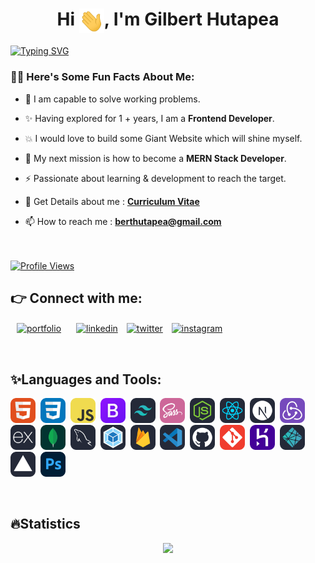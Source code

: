 <h1 align="center">Hi <img align="center" src="https://github.com/berthutapea/berthutapea/blob/main/assets/images/Hi.gif" width="40">, I'm Gilbert Hutapea</h1>

<a align="center" href="https://git.io/typing-svg"><img align="center" src="https://readme-typing-svg.demolab.com?font=Fira+Code&duration=4000&pause=1000&color=F74700&width=435&lines=A+MERN+Stack+Developer;A+Fullstack+Developer;A+Fronted+Developer" alt="Typing SVG" /></a>

### 👨‍💻 Here's Some Fun Facts About Me:

<!-- - 💻 I’m a student at **Sekolah Tinggi Teknologi Informatika Sony Sugema** -->

- 💬 I am capable to solve working problems.

- ✨ Having explored for 1 + years, I am a **Frontend Developer**.

- 💥 I would love to build some Giant Website which will shine myself.

- 🌱 My next mission is how to become a **MERN Stack Developer**.

- ⚡ Passionate about learning & development to reach the target.

- 📝 Get Details about me : [**Curriculum Vitae**](https://drive.google.com/file/d/19rnbukAhf9oPhadMhsvI3xnWF6FIYeMT/view?usp=share_link)

- 📫 How to reach me : **berthutapea@gmail.com**
<br><br><br>
<a href="https://github.com/berthutapea/">
   <img alt="Profile Views" src="https://komarev.com/ghpvc/?username=berthutapea&style=flat-square&label=Profile+Views&color=0891b2" />
</a>

## 👉 Connect with me:

<p align="left">
    <a style="margin: 0 10px" href="https://berthutapea.vercel.app/" target="blank" title="Portfolio"><img align="center" src="https://i.ibb.co/CKnDqFN/Gilbert-Hutapea.png" alt="portfolio" height="40" width="40" /></a>
    <a style="margin: 0 10px" href="https://www.linkedin.com/in/gilberthutapea/" target="blank"><img align="center" src="https://raw.githubusercontent.com/rahuldkjain/github-profile-readme-generator/master/src/images/icons/Social/linked-in-alt.svg" alt="linkedin" height="30" width="40" /></a>
    <a href="https://twitter.com/GilbertHutapeaa" target="blank"><img align="center" src="https://raw.githubusercontent.com/rahuldkjain/github-profile-readme-generator/master/src/images/icons/Social/twitter.svg" alt="twitter" height="30" width="40" /></a>
    <a style="margin: 0 10px" href="https://www.instagram.com/bethup97/" target="blank"><img align="center" src="https://raw.githubusercontent.com/rahuldkjain/github-profile-readme-generator/master/src/images/icons/Social/instagram.svg" alt="instagram" height="30" width="40" /></a>
</p>

<br>
<h2 align="left">✨Languages and Tools:</h2>
<p align="left"> 
<img src="assets/icons/HTML.svg" alt="HTML" width="40" height="40"/>&nbsp;
<img src="assets/icons/CSS.svg" alt="CSS" width="40" height="40"/>&nbsp;
<img src="assets/icons/JavaScript.svg" alt="Javascript" width="40" height="40"/>&nbsp;
<img src="assets/icons/Bootstrap.svg" alt="Bootstrap" width="40" height="40"/>&nbsp;
<img src="assets/icons/TailwindCSS-Dark.svg" alt="Tailwind" width="40" height="40"/>&nbsp;
<img src="assets/icons/Sass.svg" alt="Sass" width="40" height="40"/>&nbsp;
<img src="assets/icons/NodeJS-Dark.svg" alt="Node JS" width="40" height="40"/>&nbsp;
<img src="assets/icons/React-Dark.svg" alt="React" width="40" height="40"/>&nbsp;
<img src="assets/icons/NextJS-Dark.svg" alt="NextJS" width="40" height="40"/>&nbsp;
<img src="assets/icons/Redux.svg" alt="Redux" width="40" height="40"/>&nbsp;
<img src="assets/icons/ExpressJS-Dark.svg" alt="ExpressJS" width="40" height="40"/>&nbsp;
<img src="assets/icons/MongoDB.svg" alt="MongoDB" width="40" height="40"/>&nbsp;
<img src="assets/icons/MySQL-Dark.svg" alt="MySQL" width="40" height="40"/>&nbsp;
<img src="assets/icons/Webpack-Dark.svg" alt="Webpack" width="40" height="40"/>&nbsp;
<img src="assets/icons/Firebase-Dark.svg" alt="Firebase" width="40" height="40"/>&nbsp;
<img src="assets/icons/VSCode-Dark.svg" alt="VS Code" width="40" height="40"/>&nbsp;
<img src="assets/icons/Github-Dark.svg" alt="Github" width="40" height="40"/>&nbsp;
<img src="assets/icons/Git.svg" alt="Git" width="40" height="40"/>&nbsp;
<img src="assets/icons/Heroku.svg" alt="Heroku" width="40" height="40"/>&nbsp;
<img src="assets/icons/Netlify-Dark.svg" alt="Netlify" width="40" height="40"/>&nbsp;
<img src="assets/icons/Vercel-Dark.svg" alt="Vercel" width="40" height="40"/>&nbsp;
<img src="assets/icons/Photoshop.svg" alt="Photoshop" width="40" height="40"/>&nbsp;
</p>

<!-- <br>
<h2 align="left">📜Certificates</h2>

<h4>
   
- <a href="https://www.dicoding.com/certificates/2VX31353JZYQ">Learn Basic Web Programming from Dicoding Indonesia</a>

- <a href="https://www.dicoding.com/certificates/2VX3Y0NYQPYQ">Learn Basic JavaScript Programming from Dicoding Indonesia</a>
   
- <a href="https://www.dicoding.com/certificates/72ZD9J65JPYW">Learn to Make a Web Front-End for Beginners from Dicoding Indonesia</a>

- <a href="https://www.dicoding.com/certificates/72ZD9M7O6PYW">Learn to Make Web Applications with React from Dicoding Indonesia</a>

- <a href="https://www.sololearn.com/certificates/CC-YXLQWFCD">Introduction to HTML from sololearn</a>

- <a href="https://www.sololearn.com/certificates/CC-VKP1F9RQ">Introduction to CSS from sololearn</a>

- <a href="https://www.sololearn.com/certificates/CC-XUAQPWQ7">JavaScript Intermediate from sololearn</a>

- <a href="https://www.sololearn.com/certificates/CT-ILYDFSXD">React + Redux from sololearn</a>

- <a href="https://codepolitan.com/c/CMKQ2BP">GIT from CODEPOLITAN</a>

- <a href="https://codepolitan.com/c/C6NAWZ2">Python Programming from CODEPOLITAN</a>

- <a href="https://drive.google.com/file/d/1r0R8vOMfdR54ejFt3dGgFr1ng69X9JRx/view?usp=share_link">Web Developmet from Sekolah Tinggi Teknologi Informatika Sony Sugema</a>
</h4> -->

<br>
<h2 align="left">🔥Statistics</h2>
<p align="middle">
<a href="https://github.com/berthutapea">
  <img height="160em" src="https://github-readme-stats-eight-theta.vercel.app/api?username=berthutapea&show_icons=true&theme=radical&include_all_commits=true&count_private=true"/>
</a>